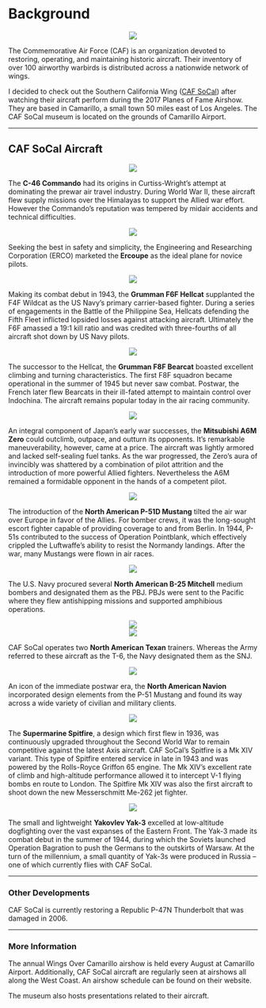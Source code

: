 # Background

<center><img src="caf.JPG"></center>

The Commemorative Air Force (CAF) is an organization devoted to restoring, operating, and maintaining historic aircraft. Their inventory of over 100 airworthy warbirds is distributed across a nationwide network of wings. 

I decided to check out the Southern California Wing ([CAF SoCal](https://www.cafsocal.com/)) after watching their aircraft perform during the 2017 Planes of Fame Airshow. They are based in Camarillo, a small town 50 miles east of Los Angeles. The CAF SoCal museum is located on the grounds of Camarillo Airport.

--- 

## CAF SoCal Aircraft

<center><img src="c46.JPG"></center>

The **C-46 Commando** had its origins in Curtiss-Wright’s attempt at dominating the prewar air travel industry. During World War II, these aircraft flew supply missions over the Himalayas to support the Allied war effort. However the Commando’s reputation was tempered by midair accidents and technical difficulties. 

<center><img src="erco.JPG"></center>

Seeking the best in safety and simplicity, the Engineering and Researching Corporation (ERCO) marketed the **Ercoupe** as the ideal plane for novice pilots.

<center><img src="f6f.JPG"></center>

Making its combat debut in 1943, the **Grumman F6F Hellcat** supplanted the F4F Wildcat as the US Navy’s primary carrier-based fighter. During a series of engagements in the Battle of the Philippine Sea, Hellcats defending the Fifth Fleet inflicted lopsided losses against attacking aircraft. Ultimately the F6F amassed a 19:1 kill ratio and was credited with three-fourths of all aircraft shot down by US Navy pilots.  

<center><img src="f8f.JPG"></center>

The successor to the Hellcat, the **Grumman F8F Bearcat** boasted excellent climbing and turning characteristics. The first F8F squadron became operational in the summer of 1945 but never saw combat. Postwar, the French later flew Bearcats in their ill-fated attempt to maintain control over Indochina. The aircraft remains popular today in the air racing community. 

<center><img src="a6m.JPG"></center>

An integral component of Japan’s early war successes, the **Mitsubishi A6M Zero** could outclimb, outpace, and outturn its opponents. It’s remarkable maneuverability, however, came at a price. The aircraft was lightly armored and lacked self-sealing fuel tanks. As the war progressed, the Zero’s aura of invincibly was shattered by a combination of pilot attrition and the introduction of more powerful Allied fighters. Nevertheless the A6M remained a formidable opponent in the hands of a competent pilot. 

<center><img src="p51.JPG"></center>

The introduction of the **North American P-51D Mustang** tilted the air war over Europe in favor of the Allies. For bomber crews, it was the long-sought escort fighter capable of providing coverage to and from Berlin. In 1944, P-51s contributed to the success of Operation Pointblank, which effectively crippled the Luftwaffe’s ability to resist the Normandy landings. After the war, many Mustangs were flown in air races.  

<center><img src="b25.JPG"></center>

The U.S. Navy procured several **North American B-25 Mitchell** medium bombers and designated them as the PBJ. PBJs were sent to the Pacific where they flew antishipping missions and supported amphibious operations. 

<center><img src="t61.JPG"></center>
<center><img src="t62.JPG"></center>

CAF SoCal operates two **North American Texan** trainers. Whereas the Army referred to these aircraft as the T-6, the Navy designated them as the SNJ.

<center><img src="navion.JPG"></center>

An icon of the immediate postwar era, the **North American Navion** incorporated design elements from the P-51 Mustang and found its way across a wide variety of civilian and military clients. 

<center><img src="spitfire.JPG"></center>

The **Supermarine Spitfire**, a design which first flew in 1936, was continuously upgraded throughout the Second World War to remain competitive against the latest Axis aircraft. CAF SoCal’s Spitfire is a Mk XIV variant. This type of Spitfire entered service in late in 1943 and was powered by the Rolls-Royce Griffon 65 engine. The Mk XIV’s excellent rate of climb and high-altitude performance allowed it to intercept V-1 flying bombs en route to London. The Spitfire Mk XIV was also the first aircraft to shoot down the new Messerschmitt Me-262 jet fighter.   

<center><img src="yak.JPG"></center>

The small and lightweight **Yakovlev Yak-3** excelled at low-altitude dogfighting over the vast expanses of the Eastern Front. The Yak-3 made its combat debut in the summer of 1944, during which the Soviets launched Operation Bagration to push the Germans to the outskirts of Warsaw. At the turn of the millennium, a small quantity of Yak-3s were produced in Russia – one of which currently flies with CAF SoCal. 

--- 

### Other Developments

CAF SoCal is currently restoring a Republic P-47N Thunderbolt that was damaged in 2006. 

--- 

### More Information

The annual Wings Over Camarillo airshow is held every August at Camarillo Airport. Additionally, CAF SoCal aircraft are regularly seen at airshows all along the West Coast. An airshow schedule can be found on their website.  

The museum also hosts presentations related to their aircraft. 
